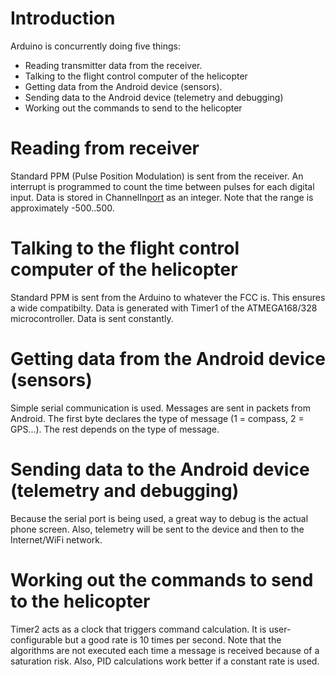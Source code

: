# Introduction #

Arduino is concurrently doing five things:
  * Reading transmitter data from the receiver.
  * Talking to the flight control computer of the helicopter
  * Getting data from the Android device (sensors).
  * Sending data to the Android device (telemetry and debugging)
  * Working out the commands to send to the helicopter

# Reading from receiver #

Standard PPM (Pulse Position Modulation) is sent from the receiver. An interrupt is programmed to count the time between pulses for each digital input. Data is stored in ChannelIn[port](port.md) as an integer. Note that the range is approximately -500..500.

# Talking to the flight control computer of the helicopter #

Standard PPM is sent from the Arduino to whatever the FCC is. This ensures a wide compatibilty. Data is generated with Timer1 of the ATMEGA168/328 microcontroller. Data is sent constantly.

# Getting data from the Android device (sensors) #

Simple serial communication is used. Messages are sent in packets from Android. The first byte declares the type of message (1 = compass, 2 = GPS...). The rest depends on the type of message.

# Sending data to the Android device (telemetry and debugging) #

Because the serial port is being used, a great way to debug is the actual phone screen. Also, telemetry will be sent to the device and then to the Internet/WiFi network.

# Working out the commands to send to the helicopter #

Timer2 acts as a clock that triggers command calculation. It is user-configurable but a good rate is 10 times per second. Note that the algorithms are not executed each time a message is received because of a saturation risk. Also, PID calculations work better if a constant rate is used.
